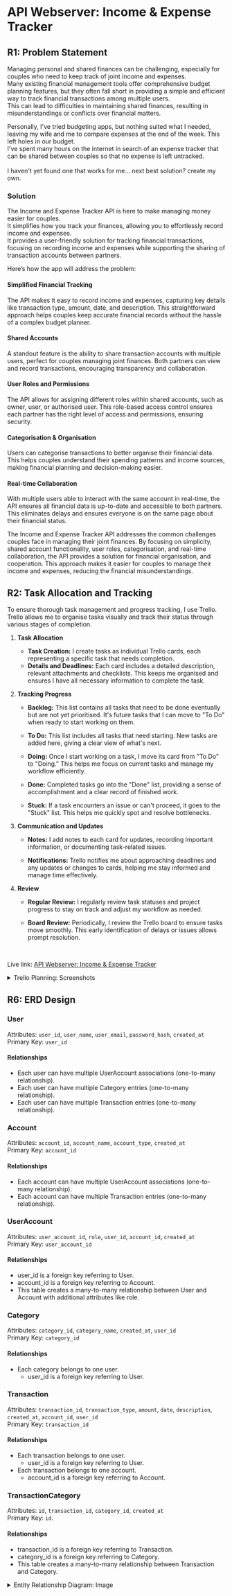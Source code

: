 # API Webserver: Income & Expense Tracker

## R1: Problem Statement

Managing personal and shared finances can be challenging, especially for couples who need to keep track of joint income and expenses. <br>
Many existing financial management tools offer comprehensive budget planning features, but they often fall short in providing a simple and efficient way to track financial transactions among multiple users. <br>
This can lead to difficulties in maintaining shared finances, resulting in misunderstandings or conflicts over financial matters.

Personally, I've tried budgeting apps, but nothing suited what I needed, leaving my wife and me to compare expenses at the end of the week. This left holes in our budget. <br>
I've spent many hours on the internet in search of an expense tracker that can be shared between couples so that no expense is left untracked. <br><br>
I haven't yet found one that works for me... next best solution? create my own.

### Solution

The Income and Expense Tracker API is here to make managing money easier for couples. <br>
It simplifies how you track your finances, allowing you to effortlessly record income and expenses. <br>
It provides a user-friendly solution for tracking financial transactions, focusing on recording income and expenses while supporting the sharing of transaction accounts between partners. <br>

Here’s how the app will address the problem:

#### Simplified Financial Tracking

The API makes it easy to record income and expenses, capturing key details like transaction type, amount, date, and description. This straightforward approach helps couples keep accurate financial records without the hassle of a complex budget planner.

#### Shared Accounts

A standout feature is the ability to share transaction accounts with multiple users, perfect for couples managing joint finances. Both partners can view and record transactions, encouraging transparency and collaboration.

#### User Roles and Permissions

The API allows for assigning different roles within shared accounts, such as owner, user, or authorised user. This role-based access control ensures each partner has the right level of access and permissions, ensuring security.

#### Categorisation & Organisation

Users can categorise transactions to better organise their financial data. This helps couples understand their spending patterns and income sources, making financial planning and decision-making easier.

#### Real-time Collaboration

With multiple users able to interact with the same account in real-time, the API ensures all financial data is up-to-date and accessible to both partners. This eliminates delays and ensures everyone is on the same page about their financial status.

The Income and Expense Tracker API addresses the common challenges couples face in managing their joint finances. By focusing on simplicity, shared account functionality, user roles, categorisation, and real-time collaboration, the API provides a solution for financial organisation, and cooperation. This approach makes it easier for couples to manage their income and expenses, reducing the financial misunderstandings.

## R2: Task Allocation and Tracking

To ensure thorough task management and progress tracking, I use Trello. <br>
Trello allows me to organise tasks visually and track their status through various stages of completion.

1. <b>Task Allocation</b>

   - <b>Task Creation:</b> I create tasks as individual Trello cards, each representing a specific task that needs completion.
   - <b>Details and Deadlines:</b> Each card includes a detailed description, relevant attachments and checklists. This keeps me organised and ensures I have all necessary information to complete the task.

2. <b>Tracking Progress</b>

   - <b>Backlog:</b> This list contains all tasks that need to be done eventually but are not yet prioritised. It's future tasks that I can move to "To Do" when ready to start working on them.

   - <b>To Do:</b> This list includes all tasks that need starting. New tasks are added here, giving a clear view of what's next.

   - <b>Doing:</b> Once I start working on a task, I move its card from "To Do" to "Doing." This helps me focus on current tasks and manage my workflow efficiently.

   - <b>Done:</b> Completed tasks go into the "Done" list, providing a sense of accomplishment and a clear record of finished work.

   - <b>Stuck:</b> If a task encounters an issue or can't proceed, it goes to the "Stuck" list. This helps me quickly spot and resolve bottlenecks.

3. <b>Communication and Updates</b>

   - <b>Notes:</b> I add notes to each card for updates, recording important information, or documenting task-related issues.

   - <b>Notifications:</b> Trello notifies me about approaching deadlines and any updates or changes to cards, helping me stay informed and manage time effectively.

4. <b>Review</b>

   - <b>Regular Review:</b> I regularly review task statuses and project progress to stay on track and adjust my workflow as needed.

   - <b>Board Review:</b> Periodically, I review the Trello board to ensure tasks move smoothly. This early identification of delays or issues allows prompt resolution.

<br>

Live link: [API Webserver: Income & Expense Tracker](https://trello.com/b/Xe5Zb2LJ)

<details>
   <summary>Trello Planning: Screenshots</summary>
<p align="center">
    <img src="docs/planning/screenshots/planning_stage_01.JPG">
    <img src="docs/planning/screenshots/planning_stage_02.JPG">
</p>
</details>

## R6: ERD Design

### User

Attributes: `user_id`, `user_name`, `user_email`, `password_hash`, `created_at` <br>
Primary Key: `user_id`

#### Relationships <br>

- Each user can have multiple UserAccount associations (one-to-many relationship).
- Each user can have multiple Category entries (one-to-many relationship).
- Each user can have multiple Transaction entries (one-to-many relationship).

### Account <br>

Attributes: `account_id`, `account_name`, `account_type`, `created_at` <br>
Primary Key: `account_id`

#### Relationships <br>

- Each account can have multiple UserAccount associations (one-to-many relationship).
- Each account can have multiple Transaction entries (one-to-many relationship).

### UserAccount <br>

Attributes: `user_account_id`, `role`, `user_id`, `account_id`, `created_at` <br>
Primary Key: `user_account_id`

#### Relationships <br>

- user_id is a foreign key referring to User.
- account_id is a foreign key referring to Account.
- This table creates a many-to-many relationship between User and Account with additional attributes like role.

### Category <br>

Attributes: `category_id`, `category_name`, `created_at`, `user_id` <br>
Primary Key: `category_id`

#### Relationships

- Each category belongs to one user.
  - user_id is a foreign key referring to User.

### Transaction <br>

Attributes: `transaction_id`, `transaction_type`, `amount`, `date`, `description`, `created_at`, `account_id`, `user_id` <br>
Primary Key: `transaction_id`

#### Relationships

- Each transaction belongs to one user.
  - user_id is a foreign key referring to User.
- Each transaction belongs to one account.
  - account_id is a foreign key referring to Account.

### TransactionCategory

Attributes: `id`, `transaction_id`, `category_id`, `created_at` <br>
Primary Key: `id`.

#### Relationships

- transaction_id is a foreign key referring to Transaction.
- category_id is a foreign key referring to Category.
- This table creates a many-to-many relationship between Transaction and Category. <br>

<details>
   <summary>Entity Relationship Diagram: Image</summary>
<p align="center">
   <img src="docs/planning/erd/ERD.jpg">
</p>
</details>

